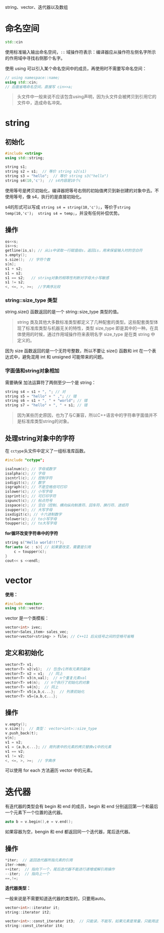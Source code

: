 string、vector、迭代器以及数组

<!-- more -->

# 命名空间

```cpp
std::cin
```

使用标准输入输出命名空间，`::` 域操作符表示：编译器应从操作符左侧名字所示的作用域中寻找右侧那个名字。

使用 using 可以引入某个命名空间中的成员，再使用时不需要写命名空间：

```cpp
// using namespace::name;
using std::cin;
// 后面省略命名空间，直接写 cin>>a;
```

> 头文件中一般来说不应该包含using声明，因为头文件会被拷贝到引用它的文件中，造成命名冲突。



# string

## 初始化

```cpp
#include <string>
using std::string;

string s1;
string s2 = s1;  // 等价 string s2(s1)
string s3 = "hello";  // 等价 string s3("hello")
string s4(10,'c');  // s4内容是10个c
```

使用等号是拷贝初始化，编译器把等号右侧的初始值拷贝到新创建的对象中去。不使用等号，像 s4，执行的是直接初始化。

s4的形式可以写成 ```string s4 = string(10,'c');```，等价于```string temp(10,'c');  string s4 = temp;```，并没有任何补偿优势。

## 操作

```cpp
os<<s;
is>>s;
getline(is,s); // 从is中读取一行赋值给s，返回is，用来保留输入时的空白符
s.empty();
s.size();  // 字符个数
s[n];
s1 + s2;
s1 = s2;
s1 == s2;   // string对象的相等性判断对字母大小写敏感
s1 != s2;
<, <=, >, >=;  //字典序比较
```

### string::size_type 类型

string.size() 函数返回的是一个 string::size_type 类型的值。

> string 类及其他大多数标准类型都定义了几种配套的类型。这些配套类型体现了标准库类型与机器无关的特性，类型 size_type 即是其中的一种。在具体使用的时候，通过作用域操作符来表明名字 size_type 是在类 string 中定义的。

因为 size 函数返回的是一个无符号整数，所以不要让 size() 函数和 int 在一个表达式中，避免混用 int 和 unsigned 可能带来的问题。

### 字面值和string对象相加

需要确保 加法运算符了两侧至少一个是 string：

```cpp
string s4 = s1 + ", "; // 对
string s5 = "hello" + " ,"; // 错
string s6 = s1 + ", " + "world"; // 错
string s7 = "hello" + ", " + s1; // 错
```

> 因为某些历史原因，也为了与C兼容，所以C++语言中的字符串字面值并不是标准库类型string的对象。

## 处理string对象中的字符

在 ```cctype```头文件中定义了一组标准库函数。

```cpp
#include "cctype";

isalnum(c); // 字母或数字
isalpha(c); // 字母
iscntrl(c); // 控制字符
isdigit(c); // 数字
isgraph(c); // 不是空格但可打印
islower(c); // 小写字母
isprint(c); // 可打印字符
ispunct(c); // 标点符号
isspace(c); // 空白（控制、横向纵向制表符、回车符、换行符、进纸符
isupper(c); // 大写字母
isxdigit(c); // 十六进制数字
tolower(c); // to小写字母
toupper(c); // to大写字母
```

**for循环改变字符串中的字符**

```cpp
string s("Hello world!!!");
for(auto &c : s){ // 如果要改变，需要是引用
    c = toupper(c);
}
cout<< s <<endl;
```

# vector

**使用：**

```cpp
#include <vector>
using std::vector;
```

vector 是一个类模板：

```cpp
vector<int> ivec;
vector<Sales_item> sales_vec;
vector<vector<string> > file; // C++11 后尖括号之间的空格可省略
```

## 定义和初始化

```cpp
vector<T> v1;
vector<T> v2(v1);  // 包含v1所有元素的副本
vector<T> v2 = v1;  // 同上
vector<T> v3(n,val);  // n个重复元素val
vector<T> v4(n);  // n个执行了初始化的对象
vector<T> v4{n};  // 同上
vector<T> v5{a,b,c...};  // 列表初始化
vector<T> v5={a,b,c...};
```

## 操作

```cpp
v.empty();
v.size();  // 类型： vector<int>::size_type
v.push_back(t);
v[n];
v1 = v2;
v1 = {a,b,c...}; // 用列表中的元素的拷贝替换v1中的元素
v1 == v2;
v1 != v2;
<, <=, >, >=;  // 字典序
```

可以使用 for each 方法遍历 vector 中的元素。

# 迭代器

有迭代器的类型会有 begin 和 end 的成员，begin 和 end 分别返回第一个和最后一个元素下一个位置的迭代器。

```cpp
auto b = v.begin(),e = v.end();
```

如果容器为空，bengin 和 end 都返回同一个迭代器，尾后迭代器。

## 操作

```cpp
*iter;  // 返回迭代器所指元素的引用
iter->mem; 
++iter;  // 指向下一个，尾后迭代器不能进行递增或解引用操作
--iter;  // 指向上一个
==,!=;
```

**迭代器类型：**

一般来说是不需要知道迭代器的类型的，只要用auto。

```cpp
vector<int>::iterator it;
string::iterator it2;

vector<int>::const_iterator it3;  // 只能读，不能写，如果元素是常量，只能用这个
string::const_iterator it4; 
```
